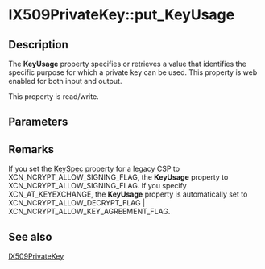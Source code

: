# IX509PrivateKey::put_KeyUsage

## Description

The **KeyUsage** property specifies or retrieves a value that identifies the specific purpose for which a private key can be used. This property is web enabled for both input and output.

This property is read/write.

## Parameters

## Remarks

If you set the [KeySpec](https://learn.microsoft.com/windows/desktop/api/certenroll/nf-certenroll-ix509privatekey-get_keyspec) property for a legacy CSP to XCN_NCRYPT_ALLOW_SIGNING_FLAG, the **KeyUsage** property to XCN_NCRYPT_ALLOW_SIGNING_FLAG. If you specify XCN_AT_KEYEXCHANGE, the **KeyUsage** property is automatically set to XCN_NCRYPT_ALLOW_DECRYPT_FLAG |
XCN_NCRYPT_ALLOW_KEY_AGREEMENT_FLAG.

## See also

[IX509PrivateKey](https://learn.microsoft.com/windows/desktop/api/certenroll/nn-certenroll-ix509privatekey)